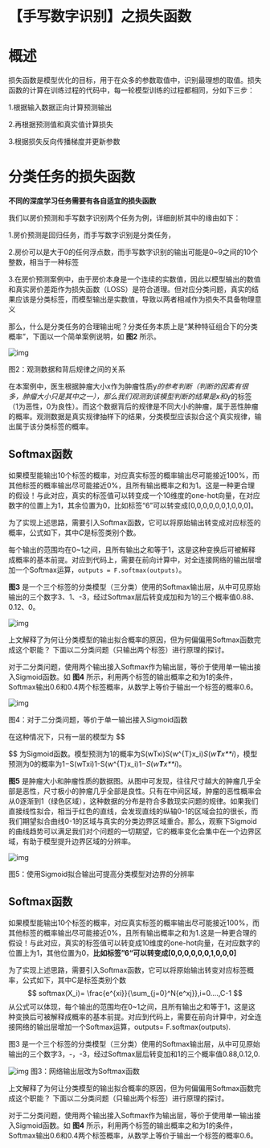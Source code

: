 # 【手写数字识别】之损失函数



# 概述

损失函数是模型优化的目标，用于在众多的参数取值中，识别最理想的取值。损失函数的计算在训练过程的代码中，每一轮模型训练的过程都相同，分如下三步：

1.根据输入数据正向计算预测输出

2.再根据预测值和真实值计算损失

3.根据损失反向传播梯度并更新参数





# 分类任务的损失函数

**不同的深度学习任务需要有各自适宜的损失函数**

我们以房价预测和手写数字识别两个任务为例，详细剖析其中的缘由如下：

1.房价预测是回归任务，而手写数字识别是分类任务，

2.房价可以是大于0的任何浮点数，而手写数字识别的输出可能是0~9之间的10个整数，相当于一种标签

3.在房价预测案例中，由于房价本身是一个连续的实数值，因此以模型输出的数值和真实房价差距作为损失函数（LOSS）是符合道理。但对应分类问题，真实的结果应该是分类标签，而模型输出是实数值，导致以两者相减作为损失不具备物理意义



那么，什么是分类任务的合理输出呢？分类任务本质上是“某种特征组合下的分类概率”，下面以一个简单案例说明，如 **图2** 所示。

![img](https://ai-studio-static-online.cdn.bcebos.com/c9f479c2960140839b259ca7ab2256a0dcd7a714e76a4edfb5377f1566796460)


图2：观测数据和背后规律之间的关系

在本案例中，医生根据肿瘤大小x作为肿瘤性质y*的参考判断（判断的因素有很多，肿瘤大小只是其中之一），那么我们观测到该模型判断的结果是x和*y的标签（1为恶性，0为良性）。而这个数据背后的规律是不同大小的肿瘤，属于恶性肿瘤的概率。观测数据是真实规律抽样下的结果，分类模型应该拟合这个真实规律，输出属于该分类标签的概率。



## Softmax函数

如果模型能输出10个标签的概率，对应真实标签的概率输出尽可能接近100%，而其他标签的概率输出尽可能接近0%，且所有输出概率之和为1。这是一种更合理的假设！与此对应，真实的标签值可以转变成一个10维度的one-hot向量，在对应数字的位置上为1，其余位置为0，比如标签“6”可以转变成[0,0,0,0,0,0,1,0,0,0]。

为了实现上述思路，需要引入Softmax函数，它可以将原始输出转变成对应标签的概率，公式如下，其中*C*是标签类别个数。



每个输出的范围均在0~1之间，且所有输出之和等于1，这是这种变换后可被解释成概率的基本前提。对应到代码上，需要在前向计算中，对全连接网络的输出层增加一个Softmax运算，`outputs = F.softmax(outputs)`。

**图3** 是一个三个标签的分类模型（三分类）使用的Softmax输出层，从中可见原始输出的三个数字3、1、-3，经过Softmax层后转变成加和为1的三个概率值0.88、0.12、0。

![img](https://ai-studio-static-online.cdn.bcebos.com/ef129caf64254318821e9410bb71ab1f45fff20e4282482986081d44a1e3bcbb)

上文解释了为何让分类模型的输出拟合概率的原因，但为何偏偏用Softmax函数完成这个职能？ 下面以二分类问题（只输出两个标签）进行原理的探讨。

对于二分类问题，使用两个输出接入Softmax作为输出层，等价于使用单一输出接入Sigmoid函数。如 **图4** 所示，利用两个标签的输出概率之和为1的条件，Softmax输出0.6和0.4两个标签概率，从数学上等价于输出一个标签的概率0.6。

![img](https://ai-studio-static-online.cdn.bcebos.com/4dbdf378438f42b0bc6de6f11955834b7063cc6916544017b0af2ccf1f730984)


图4：对于二分类问题，等价于单一输出接入Sigmoid函数



在这种情况下，只有一层的模型为
$$

$$
为Sigmoid函数。模型预测为1的概率为S(wTxi)S(w^{T}x_i)*S*(*w**T**x**i*)，模型预测为0的概率为1−S(wTxi)1-S(w^{T}x_i)1−*S*(*w**T**x**i*)。

**图5** 是肿瘤大小和肿瘤性质的数据图。从图中可发现，往往尺寸越大的肿瘤几乎全部是恶性，尺寸极小的肿瘤几乎全部是良性。只有在中间区域，肿瘤的恶性概率会从0逐渐到1（绿色区域），这种数据的分布是符合多数现实问题的规律。如果我们直接线性拟合，相当于红色的直线，会发现直线的纵轴0-1的区域会拉的很长，而我们期望拟合曲线0-1的区域与真实的分类边界区域重合。那么，观察下Sigmoid的曲线趋势可以满足我们对个问题的一切期望，它的概率变化会集中在一个边界区域，有助于模型提升边界区域的分辨率。

![img](https://ai-studio-static-online.cdn.bcebos.com/bbf5e0eda62c44bb84528dbfd8642ef901b2dc42c6f541bc8cd0b75b967dc934)


图5：使用Sigmoid拟合输出可提高分类模型对边界的分辨率



## Softmax函数

如果模型能输出10个标签的概率，对应真实标签的概率输出尽可能接近100%，而其他标签的概率输出尽可能接近0%，且所有输出概率之和为1.这是一种更合理的假设！与此对应，真实的标签值可以转变成10维度的one-hot向量，在对应数字的位置上为1，其他位置为0，**比如标签”6“可以转变成[0,0,0,0,0,0,1,0,0,0]**

为了实现上述思路，需要引入Softmax函数，它可以将原始输出转变对应标签概率，公式如下，其中C是标签类别个数
$$
softmax(X_i)= \frac{e^{xi}}{\sum_{j=0}^N{e^xj}},i=0....,C-1
$$
从公式可以体现，每个输出的范围均在0~1之间，且所有输出之和等于1，这是这种变换后可被解释成概率的基本前提。对应到代码上，需要在前向计算中，对全连接网络的输出层增加一个Softmax运算，outputs= F.softmax(outputs).

图3 是一个三个标签的分类模型（三分类）使用的Softmax输出层，从中可见原始输出的三个数字3，-，-3，经过Softmax层后转变加和1的三个概率值0.88,0.12,0.

![img](https://ai-studio-static-online.cdn.bcebos.com/ef129caf64254318821e9410bb71ab1f45fff20e4282482986081d44a1e3bcbb)
	图3：网络输出层改为Softmax函数

上文解释了为何让分类模型的输出拟合概率的原因，但为何偏偏用Softmax函数完成这个职能？ 下面以二分类问题（只输出两个标签）进行原理的探讨。

对于二分类问题，使用两个输出接入Softmax作为输出层，等价于使用单一输出接入Sigmoid函数。如 **图4** 所示，利用两个标签的输出概率之和为1的条件，Softmax输出0.6和0.4两个标签概率，从数学上等价于输出一个标签的概率0.6。

